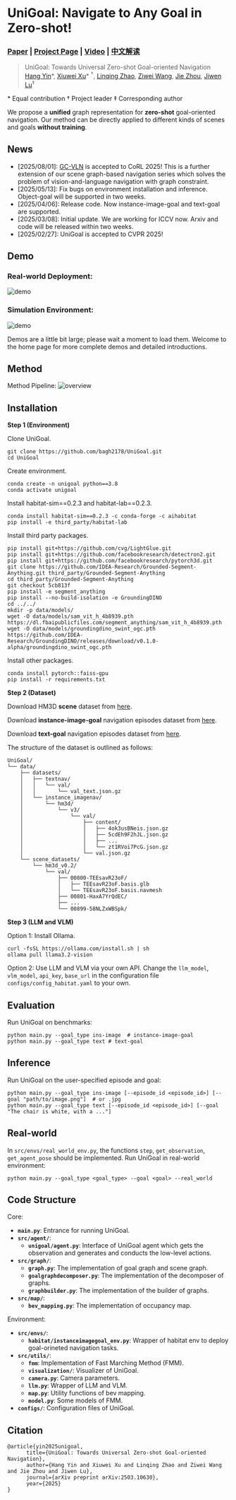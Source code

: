 # UniGoal: Navigate to Any Goal in Zero-shot!
### [Paper](https://arxiv.org/abs/2503.10630) | [Project Page](https://bagh2178.github.io/UniGoal/) | [Video](https://cloud.tsinghua.edu.cn/f/d929f1c073d44ba39d91/?dl=1) | [中文解读](https://zhuanlan.zhihu.com/p/30973430092)

> UniGoal: Towards Universal Zero-shot Goal-oriented Navigation  
> [Hang Yin](https://bagh2178.github.io/)*, [Xiuwei Xu](https://xuxw98.github.io/)\* $^\dagger$, [Linqing Zhao](https://lqzhao.github.io/), [Ziwei Wang](https://ziweiwangthu.github.io/), [Jie Zhou](https://scholar.google.com/citations?user=6a79aPwAAAAJ&hl=en&authuser=1), [Jiwen Lu](http://ivg.au.tsinghua.edu.cn/Jiwen_Lu/)$^\ddagger$  

\* Equal contribution $\dagger$ Project leader $\ddagger$ Corresponding author

We propose a <b>unified</b> graph representation for <b>zero-shot</b> goal-oriented navigation. Our method can be directly applied to different kinds of scenes and goals <b>without training</b>.

## News
- [2025/08/01]: [GC-VLN](https://github.com/bagh2178/GC-VLN) is accepted to CoRL 2025! This is a further extension of our scene graph-based navigation series which solves the problem of vision-and-language navigation with graph constraint.
- [2025/05/13]: Fix bugs on environment installation and inference. Object-goal will be supported in two weeks.
- [2025/04/06]: Release code. Now instance-image-goal and text-goal are supported.
- [2025/03/08]: Initial update. We are working for ICCV now. Arxiv and code will be released within two weeks.
- [2025/02/27]: UniGoal is accepted to CVPR 2025!

## Demo
### Real-world Deployment:
![demo](./assets/demo_real.gif)

### Simulation Environment:
![demo](./assets/demo_sim.gif)

Demos are a little bit large; please wait a moment to load them. Welcome to the home page for more complete demos and detailed introductions.

## Method 

Method Pipeline:
![overview](./assets/pipeline.png)

## Installation

**Step 1 (Environment)**

Clone UniGoal.
```
git clone https://github.com/bagh2178/UniGoal.git
cd UniGoal
```

Create environment.
```
conda create -n unigoal python==3.8
conda activate unigoal
```

Install habitat-sim==0.2.3 and habitat-lab==0.2.3.
```
conda install habitat-sim==0.2.3 -c conda-forge -c aihabitat
pip install -e third_party/habitat-lab
```

Install third party packages.
```
pip install git+https://github.com/cvg/LightGlue.git
pip install git+https://github.com/facebookresearch/detectron2.git
pip install git+https://github.com/facebookresearch/pytorch3d.git
git clone https://github.com/IDEA-Research/Grounded-Segment-Anything.git third_party/Grounded-Segment-Anything
cd third_party/Grounded-Segment-Anything
git checkout 5cb813f
pip install -e segment_anything
pip install --no-build-isolation -e GroundingDINO
cd ../../
mkdir -p data/models/
wget -O data/models/sam_vit_h_4b8939.pth https://dl.fbaipublicfiles.com/segment_anything/sam_vit_h_4b8939.pth
wget -O data/models/groundingdino_swint_ogc.pth https://github.com/IDEA-Research/GroundingDINO/releases/download/v0.1.0-alpha/groundingdino_swint_ogc.pth
```

Install other packages.
```
conda install pytorch::faiss-gpu
pip install -r requirements.txt
```

**Step 2 (Dataset)**

Download HM3D **scene** dataset from [here](https://api.matterport.com/resources/habitat/hm3d-val-habitat-v0.2.tar).

Download **instance-image-goal** navigation episodes dataset from [here](https://dl.fbaipublicfiles.com/habitat/data/datasets/imagenav/hm3d/v3/instance_imagenav_hm3d_v3.zip).

Download **text-goal** navigation episodes dataset from [here](https://drive.google.com/uc?export=download&id=1KNdv6isX1FDZi4KCVPiECYDxijg9cZ3L).

The structure of the dataset is outlined as follows:
```
UniGoal/
└── data/
    ├── datasets/
    │   ├── textnav/
    │   │   └── val/
    │   │       └── val_text.json.gz
    │   └── instance_imagenav/
    │       └── hm3d/
    │           └── v3/
    │               └── val/
    │                   ├── content/
    │                   │   ├── 4ok3usBNeis.json.gz
    │                   │   ├── 5cdEh9F2hJL.json.gz
    │                   │   ├── ...
    │                   │   └── zt1RVoi7PcG.json.gz
    │                   └── val.json.gz
    └── scene_datasets/
        └── hm3d_v0.2/
            └── val/
                ├── 00800-TEEsavR23oF/
                │   ├── TEEsavR23oF.basis.glb
                │   └── TEEsavR23oF.basis.navmesh
                ├── 00801-HaxA7YrQdEC/
                ├── ...
                └── 00899-58NLZxWBSpk/
```

**Step 3 (LLM and VLM)**

Option 1: Install Ollama.
```
curl -fsSL https://ollama.com/install.sh | sh
ollama pull llama3.2-vision
```

Option 2: Use LLM and VLM via your own API. Change the `llm_model`, `vlm_model`, `api_key`, `base_url` in the configuration file `configs/config_habitat.yaml` to your own.

## Evaluation

Run UniGoal on benchmarks:
```
python main.py --goal_type ins-image  # instance-image-goal
python main.py --goal_type text # text-goal
```

## Inference

Run UniGoal on the user-specified episode and goal:
```
python main.py --goal_type ins-image [--episode_id <episode_id>] [--goal "path/to/image.png"]  # or .jpg
python main.py --goal_type text [--episode_id <episode_id>] [--goal "The chair is white, with a ..."]
```

## Real-world

In `src/envs/real_world_env.py`, the functions `step`, `get_observation`, `get_agent_pose` should be implemented.
Run UniGoal in real-world environment:
```
python main.py --goal_type <goal_type> --goal <goal> --real_world
```

## Code Structure

Core:

- **`main.py`**: Entrance for running UniGoal.
- **`src/agent/`**:
  - **`unigoal/agent.py`**: Interface of UniGoal agent which gets the observation and generates and conducts the low-level actions.
- **`src/graph/`**:
  - **`graph.py`**: The implementation of goal graph and scene graph.
  - **`goalgraphdecomposer.py`**: The implementation of the decomposer of graphs.
  - **`graphbuilder.py`**: The implementation of the builder of graphs.
- **`src/map/`**:
  - **`bev_mapping.py`**: The implementation of occupancy map.

Environment:

- **`src/envs/`**:
  - **`habitat/instanceimagegoal_env.py`**: Wrapper of habitat env to deploy goal-orineted navigation tasks.
- **`src/utils/`**:
  - **`fmm`**: Implementation of Fast Marching Method (FMM).
  - **`visualization/`**: Visualizer of UniGoal.
  - **`camera.py`**: Camera parameters.
  - **`llm.py`**: Wrapper of LLM and VLM.
  - **`map.py`**: Utility functions of bev mapping.
  - **`model.py`**: Some models of FMM.
- **`configs/`**: Configuration files of UniGoal.

## Citation
```
@article{yin2025unigoal, 
      title={UniGoal: Towards Universal Zero-shot Goal-oriented Navigation}, 
      author={Hang Yin and Xiuwei Xu and Linqing Zhao and Ziwei Wang and Jie Zhou and Jiwen Lu},
      journal={arXiv preprint arXiv:2503.10630},
      year={2025}
}
```

